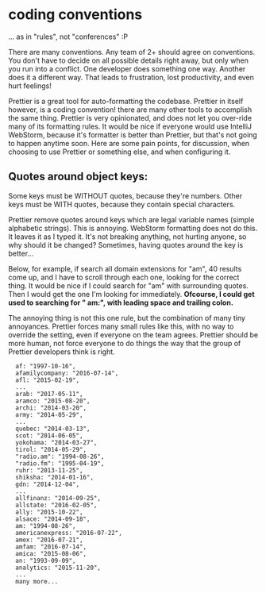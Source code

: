 # coding conventions

... as in "rules", not "conferences" :P

There are many conventions. Any team of 2+ should agree on conventions. You don't have to decide on all possible details right away, but only when you run into a conflict. One developer does something one way. Another does it a different way. That leads to frustration, lost productivity, and even hurt feelings!

Prettier is a great tool for auto-formatting the codebase. Prettier in itself however, is a coding convention! there are many other tools to accomplish the same thing. Prettier is very opinionated, and does not let you over-ride many of its formatting rules. It would be nice if everyone would use IntelliJ WebStorm, because it's formatter is better than Prettier, but that's not going to happen anytime soon. Here are some pain points, for discussion, when choosing to use Prettier or something else, and when configuring it.

## Quotes around object keys:

Some keys must be WITHOUT quotes, because they're numbers. Other keys must be WITH quotes, because they contain special characters. 

Prettier remove quotes around keys which are legal variable names \(simple alphabetic strings\). This is annoying. WebStorm formatting does not do this. It leaves it as I typed it. It's not breaking anything, not hurting anyone, so why should it be changed? Sometimes, having quotes around the key is better...

Below, for example, if search all domain extensions for "am", 40 results come up, and I have to scroll through each one, looking for the correct thing. It would be nice if I could search for "am" with surrounding quotes. Then I would get the one I'm looking for immediately. **Ofcourse, I could get used to searching for " am:", with leading space and trailing colon.**

The annoying thing is not this one rule, but the combination of many tiny annoyances. Prettier forces many small rules like this, with no way to override the setting, even if everyone on the team agrees. Prettier should be more human, not force everyone to do things the way that the group of Prettier developers think is right.

```text
  af: "1997-10-16",
  afamilycompany: "2016-07-14",
  afl: "2015-02-19",
  ...
  arab: "2017-05-11",
  aramco: "2015-08-20",
  archi: "2014-03-20",
  army: "2014-05-29",
  ...
  quebec: "2014-03-13",
  scot: "2014-06-05",
  yokohama: "2014-03-27",
  tirol: "2014-05-29",
  "radio.am": "1994-08-26",
  "radio.fm": "1995-04-19",
  ruhr: "2013-11-25",
  shiksha: "2014-01-16",
  gdn: "2014-12-04",
  ...
  allfinanz: "2014-09-25",
  allstate: "2016-02-05",
  ally: "2015-10-22",
  alsace: "2014-09-18",
  am: "1994-08-26",
  americanexpress: "2016-07-22",
  amex: "2016-07-21",
  amfam: "2016-07-14",
  amica: "2015-08-06",
  an: "1993-09-09",
  analytics: "2015-11-20",
  ...
  many more...
```

 



